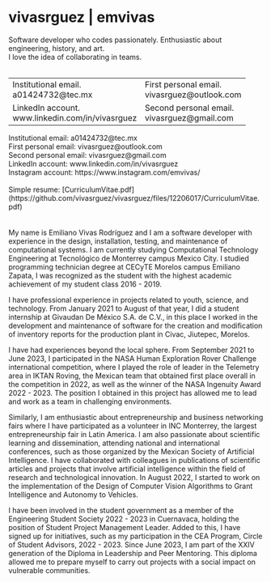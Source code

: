 # vivasrguez | emvivas
Software developer who codes passionately. Enthusiastic about engineering, history, and art.<br>
I love the idea of collaborating in teams.<br><br>
<table style="border: 0px !important; width: 100% !important;">
  <tr>
    <td>
      Institutional email.<br>a01424732@tec.mx
    </td>
    <td>
      First personal email.<br>vivasrguez@outlook.com
    </td>
  </tr>
  <tr>
    <td>
      LinkedIn account.<br>www.linkedin.com/in/vivasrguez
    </td>
    <td>
      Second personal email.<br>vivasrguez@gmail.com
    </td>
  </tr>
</table>
Institutional email: a01424732@tec.mx<br>
First personal email: vivasrguez@outlook.com<br>
Second personal email: vivasrguez@gmail.com<br>
LinkedIn account: www.linkedin.com/in/vivasrguez<br>
Instagram account: https://www.instagram.com/emvivas/<br><br>
Simple resume: [CurriculumVitae.pdf](https://github.com/vivasrguez/vivasrguez/files/12206017/CurriculumVitae.pdf)
<br><br><br>
My name is Emiliano Vivas Rodríguez and I am a software developer with experience in the design, installation, testing, and maintenance of computational systems. I am currently studying Computational Technology Engineering at Tecnológico de Monterrey campus Mexico City. I studied programming technician degree at CECyTE Morelos campus Emiliano Zapata, I was recognized as the student with the highest academic achievement of my student class 2016 - 2019.

I have professional experience in projects related to youth, science, and technology. From January 2021 to August of that year, I did a student internship at Givaudan De México S.A. de C.V., in this place I worked in the development and maintenance of software for the creation and modification of inventory reports for the production plant in Civac, Jiutepec, Morelos.

I have had experiences beyond the local sphere. From September 2021 to June 2023, I participated in the NASA Human Exploration Rover Challenge international competition, where I played the role of leader in the Telemetry area in IKTAN Roving, the Mexican team that obtained first place overall in the competition in 2022, as well as the winner of the NASA Ingenuity Award 2022 - 2023. The position I obtained in this project has allowed me to lead and work as a team in challenging environments.

Similarly, I am enthusiastic about entrepreneurship and business networking fairs where I have participated as a volunteer in INC Monterrey, the largest entrepreneurship fair in Latin America. I am also passionate about scientific learning and dissemination, attending national and international conferences, such as those organized by the Mexican Society of Artificial Intelligence. I have collaborated with colleagues in publications of scientific articles and projects that involve artificial intelligence within the field of research and technological innovation. In August 2022, I started to work on the implementation of the Design of Computer Vision Algorithms to Grant Intelligence and Autonomy to Vehicles.

I have been involved in the student government as a member of the Engineering Student Society 2022 - 2023 in Cuernavaca, holding the position of Student Project Management Leader. Added to this, I have signed up for initiatives, such as my participation in the CEA Program, Circle of Student Advisors, 2022 - 2023. Since June 2023, I am part of the XXIV generation of the Diploma in Leadership and Peer Mentoring. This diploma allowed me to prepare myself to carry out projects with a social impact on vulnerable communities.

